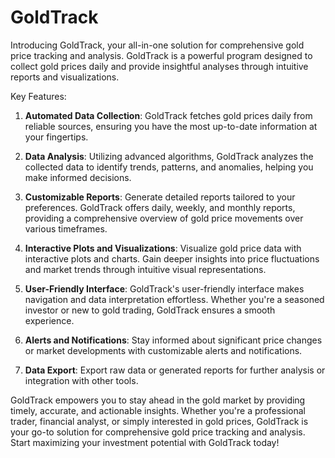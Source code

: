 # GoldTrack
Introducing GoldTrack, your all-in-one solution for comprehensive gold price tracking and analysis. GoldTrack is a powerful program designed to collect gold prices daily and provide insightful analyses through intuitive reports and visualizations.

Key Features:

1. **Automated Data Collection**: GoldTrack fetches gold prices daily from reliable sources, ensuring you have the most up-to-date information at your fingertips.

2. **Data Analysis**: Utilizing advanced algorithms, GoldTrack analyzes the collected data to identify trends, patterns, and anomalies, helping you make informed decisions.

3. **Customizable Reports**: Generate detailed reports tailored to your preferences. GoldTrack offers daily, weekly, and monthly reports, providing a comprehensive overview of gold price movements over various timeframes.

4. **Interactive Plots and Visualizations**: Visualize gold price data with interactive plots and charts. Gain deeper insights into price fluctuations and market trends through intuitive visual representations.

5. **User-Friendly Interface**: GoldTrack's user-friendly interface makes navigation and data interpretation effortless. Whether you're a seasoned investor or new to gold trading, GoldTrack ensures a smooth experience.

6. **Alerts and Notifications**: Stay informed about significant price changes or market developments with customizable alerts and notifications.

7. **Data Export**: Export raw data or generated reports for further analysis or integration with other tools.

GoldTrack empowers you to stay ahead in the gold market by providing timely, accurate, and actionable insights. Whether you're a professional trader, financial analyst, or simply interested in gold prices, GoldTrack is your go-to solution for comprehensive gold price tracking and analysis. Start maximizing your investment potential with GoldTrack today!
